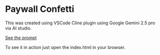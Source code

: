 # Paywall Confetti

This was created using VSCode Cline plugin using Google Gemini 2.5 pro via AI studio.

[See the prompt](./prompt.txt)

To see it in action just open the index.html in your browser.
